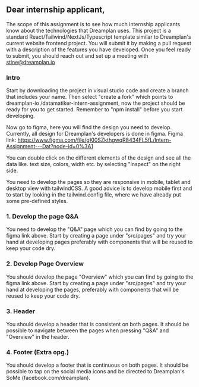 ## Dear internship applicant,
The scope of this assignment is to see how much internship applicants know about the technologies that Dreamplan uses.
This project is a standard React/Tailwind/NextJs/Typescript template similar to Dreamplan's current website frontend project.
You will submit it by making a pull request with a description of the features you have developed.
Once you feel ready to submit, you should reach out and set up a meeting with stine@dreamplan.io

### Intro
Start by downloading the project in visual studio code and create a branch that includes your name. Then select "create a fork" which points to dreamplan-io
/datamatiker-intern-assignment, now the project should be ready for you to get started. Remember to "npm install" before you start developing.  

Now go to figma, here you will find the design you need to develop. Currently, all design for Dreamplan's developers is done in figma.
Figma link: https://www.figma.com/file/gKl0SZkthgwqR8434FL5fL/Intern-Assignment---Dat?node-id=0%3A1

You can double click on the different elements of the design and see all the data like. text size, colors, width etc. by selecting "inspect" on the right side.  

You need to develop the pages so they are responsive in mobile, tablet and desktop view with tailwindCSS.
A good advice is to develop mobile first and to start by looking in the tailwind.config file, where we have already put some pre-defined styles.


### 1. Develop the page Q&A 
You need to develop the "Q&A" page which you can find by going to the figma link above. 
Start by creating a page under "src/pages" and try your hand at developing pages preferably with components that will be reused to keep your code dry.

### 2. Develop Page Overview 
You should develop the page "Overview" which you can find by going to the figma link above. 
Start by creating a page under "src/pages" and try your hand at developing the pages, preferably with components that will be reused to keep your code dry.

### 3. Header
You should develop a header that is consistent on both pages. It should be possible to navigate between the pages when pressing "Q&A" and "Overview" in the header. 

### 4. Footer (Extra opg.)
You should develop a footer that is continuous on both pages. It should be possible to tap on the social media icons and be directed to Dreamplan's SoMe (facebook.com/dreamplan).
